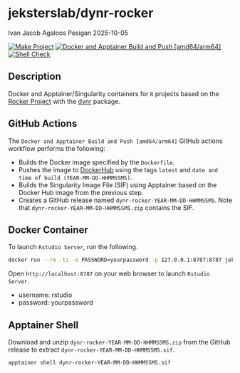 jeksterslab/dynr-rocker
================
Ivan Jacob Agaloos Pesigan
2025-10-05

<!-- README.md is generated from .setup/readme/README.Rmd. Please edit that file -->

<!-- badges: start -->

[![Make
Project](https://github.com/jeksterslab/docker-dynr-rocker/actions/workflows/make.yml/badge.svg)](https://github.com/jeksterslab/docker-dynr-rocker/actions/workflows/make.yml)
[![Docker and Apptainer Build and Push
\[amd64/arm64\]](https://github.com/jeksterslab/docker-dynr-rocker/actions/workflows/docker-apptainer-build-push-amd64-arm64.yml/badge.svg)](https://github.com/jeksterslab/docker-dynr-rocker/actions/workflows/docker-apptainer-build-push-amd64-arm64.yml)
[![Shell
Check](https://github.com/jeksterslab/docker-dynr-rocker/actions/workflows/shellcheck.yml/badge.svg)](https://github.com/jeksterslab/docker-dynr-rocker/actions/workflows/shellcheck.yml)
<!-- badges: end -->

## Description

Docker and Apptainer/Singularity containers for `R` projects based on
the [Rocker Project](https://rocker-project.org/) with the
[dynr](https://github.com/mhunter1/dynr) package.

## GitHub Actions

The `Docker and Apptainer Build and Push [amd64/arm64]` GitHub actions
workflow performs the following:

- Builds the Docker image specified by the `Dockerfile`.
- Pushes the image to
  [DockerHub](https://hub.docker.com/r/jeksterslab/dynr-rocker) using
  the tags `latest` and `date and time of build (YEAR-MM-DD-HHMMSSMS)`.
- Builds the Singularity Image File (SIF) using Apptainer based on the
  Docker Hub image from the previous step.
- Creates a GitHub release named `dynr-rocker-YEAR-MM-DD-HHMMSSMS`. Note
  that `dynr-rocker-YEAR-MM-DD-HHMMSSMS.zip` contains the SIF.

## Docker Container

To launch `Rstudio Server`, run the following.

``` bash
docker run --rm -ti -e PASSWORD=yourpassword -p 127.0.0.1:8787:8787 jeksterslab/dynr-rocker
```

Open `http://localhost:8787` on your web browser to launch
`Rstudio Server`.

- username: rstudio
- password: yourpassword

## Apptainer Shell

Download and unzip `dynr-rocker-YEAR-MM-DD-HHMMSSMS.zip` from the GitHub
release to extract `dynr-rocker-YEAR-MM-DD-HHMMSSMS.sif`.

``` bash
apptainer shell dynr-rocker-YEAR-MM-DD-HHMMSSMS.sif
```
